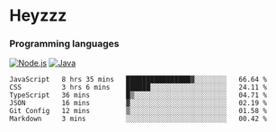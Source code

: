 # Heyzzz  

### Programming languages  

[![Node.js](https://img.shields.io/badge/-Node.js-262626?style=for-the-badge)](https://nodejs.org)
[![Java](https://img.shields.io/badge/-Java-262626?style=for-the-badge)](https://java.com)

<!--START_SECTION:waka-->

```text
JavaScript   8 hrs 35 mins   ████████████████▓░░░░░░░░   66.64 %
CSS          3 hrs 6 mins    ██████░░░░░░░░░░░░░░░░░░░   24.11 %
TypeScript   36 mins         █▒░░░░░░░░░░░░░░░░░░░░░░░   04.71 %
JSON         16 mins         ▓░░░░░░░░░░░░░░░░░░░░░░░░   02.19 %
Git Config   12 mins         ▒░░░░░░░░░░░░░░░░░░░░░░░░   01.58 %
Markdown     3 mins          ░░░░░░░░░░░░░░░░░░░░░░░░░   00.42 %
```

<!--END_SECTION:waka-->
